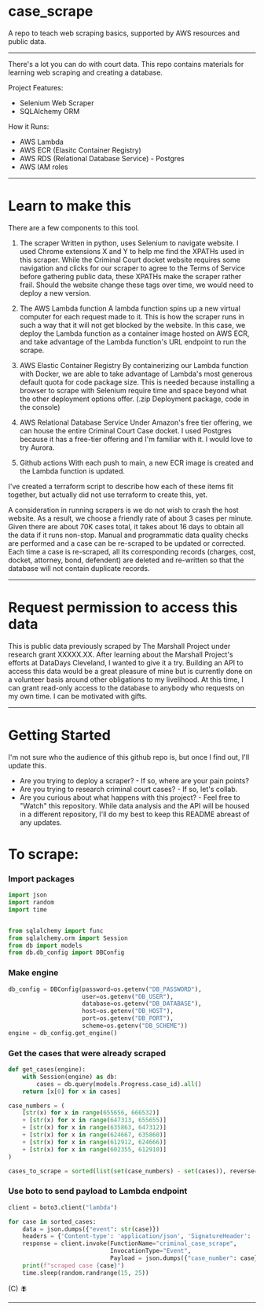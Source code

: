 # case_scrape
A repo to teach web scraping basics, supported by AWS resources and public data.

***

There's a lot you can do with court data. This repo contains materials for learning web scraping and creating a database.

Project Features:
- Selenium Web Scraper
- SQLAlchemy ORM

How it Runs:
- AWS Lambda
- AWS ECR (Elasitc Container Registry)
- AWS RDS (Relational Database Service) - Postgres
- AWS IAM roles

***

# Learn to make this
There are a few components to this tool.
1. The scraper
    Written in python, uses Selenium to navigate website. I used Chrome extensions X and Y to help me find the XPATHs used in this scraper. While the Criminal Court docket website requires some navigation and clicks for our scraper to agree to the Terms of Service before gathering public data, these XPATHs make the scraper rather frail. Should the website change these tags over time, we would need to deploy a new version.
    
2. The AWS Lambda function
    A lambda function spins up a new virtual computer for each request made to it. This is how the scraper runs in such a way that it will not get blocked by the website. In this case, we deploy the Lambda function as a container image hosted on AWS ECR, and take advantage of the Lambda function's URL endpoint to run the scrape. 

3. AWS Elastic Container Registry
    By containerizing our Lambda function with Docker, we are able to take advantage of Lambda's most generous default quota for code package size. This is needed because installing a browser to scrape with Selenium require time and space beyond what the other deployment options offer. (.zip Deployment package, code in the console)

4. AWS Relational Database Service
    Under Amazon's free tier offering, we can house the entire Criminal Court Case docket. I used Postgres because it has a free-tier offering and I'm familiar with it. I would love to try Aurora.

3. Github actions
    With each push to main, a new ECR image is created and the Lambda function is updated.

I've created a terraform script to describe how each of these items fit together, but actually did not use terraform to create this, yet. 

A consideration in running scrapers is we do not wish to crash the host website. As a result, we choose a friendly rate of about 3 cases per minute. Given there are about 70K cases total, it takes about 16 days to obtain all the data if it runs non-stop. Manual and programmatic data quality checks are performed and a case can be re-scraped to be updated or corrected. Each time a case is re-scraped, all its corresponding records (charges, cost, docket, attorney, bond, defendent) are deleted and re-written so that the database will not contain duplicate records.

***

# Request permission to access this data

This is public data previously scraped by The Marshall Project under research grant XXXXX.XX. After learning about the Marshall Project's efforts at DataDays Cleveland, I wanted to give it a try.
Building an API to access this data would be a great pleasure of mine but is currently done on a volunteer basis around other obligations to my livelihood. 
At this time, I can grant read-only access to the database to anybody who requests on my own time. I can be motivated with gifts.

***

# Getting Started

I'm not sure who the audience of this github repo is, but once I find out, I'll update this. 
- Are you trying to deploy a scraper? - If so, where are your pain points?
- Are you trying to research criminal court cases? - If so, let's collab.
- Are you curious about what happens with this project? - Feel free to "Watch" this repository. While data analysis and the API will be housed in a different repository, I'll do my best to keep this README abreast of any updates.


# To scrape:

### Import packages
```python
import json
import random
import time


from sqlalchemy import func
from sqlalchemy.orm import Session
from db import models
from db.db_config import DBConfig
```

### Make engine
```python
db_config = DBConfig(password=os.getenv("DB_PASSWORD"),
                     user=os.getenv("DB_USER"),
                     database=os.getenv("DB_DATABASE"),
                     host=os.getenv("DB_HOST"),
                     port=os.getenv("DB_PORT"),
                     scheme=os.getenv("DB_SCHEME"))
engine = db_config.get_engine()
```

### Get the cases that were already scraped
```python
def get_cases(engine):
    with Session(engine) as db:
        cases = db.query(models.Progress.case_id).all()
    return [x[0] for x in cases]

case_numbers = (
    [str(x) for x in range(655656, 666532)]
    + [str(x) for x in range(647313, 655655)]
    + [str(x) for x in range(635863, 647312)]
    + [str(x) for x in range(624667, 635860)]
    + [str(x) for x in range(612912, 624666)]
    + [str(x) for x in range(602355, 612910)]
)

cases_to_scrape = sorted(list(set(case_numbers) - set(cases)), reverse=True)
```

### Use boto to send payload to Lambda endpoint
```python
client = boto3.client("lambda")

for case in sorted_cases:
    data = json.dumps({"event": str(case)})
    headers = {'Content-type': 'application/json', 'SignatureHeader': 'XYZ'}
    response = client.invoke(FunctionName="criminal_case_scrape",
                             InvocationType="Event",
                             Payload = json.dumps({"case_number": case}))
    print(f"scraped case {case}")
    time.sleep(random.randrange(15, 25))
```


(C) :fly: 

***

